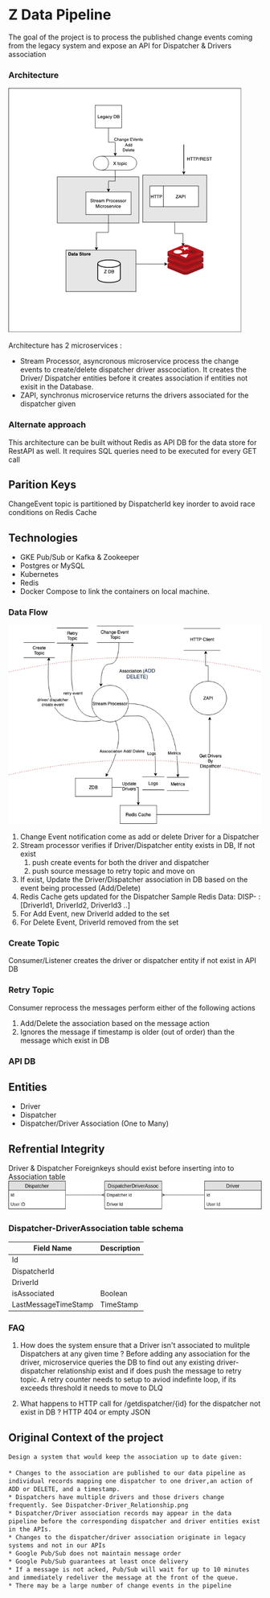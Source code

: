 Z Data Pipeline
=========================
The goal of the project is to process the published change events coming from the legacy system and expose an API for Dispatcher & Drivers association

### Architecture
![kafka microservice](zpipeline_architecture.png "kafka microservice")

Architecture has 2 microservices :
- Stream Processor, asyncronous microservice process the change events to create/delete dispatcher driver asscociation. It creates the Driver/ Dispatcher entities before it creates association 
  if entities not exisit in the Database.
-  ZAPI, synchronus microservice returns the drivers associated for the dispatcher given

### Alternate approach
 This architecture can be built without Redis as API DB for the data store for RestAPI as well. It requires SQL queries need to be executed for every GET call 
  
Parition Keys
--------------
ChangeEvent topic is partitioned by DispatcherId key inorder to avoid race conditions on Redis Cache

Technologies
------------
- GKE Pub/Sub or Kafka & Zookeeper
- Postgres or MySQL
- Kubernetes
- Redis
- Docker Compose to link the containers on local machine.

### Data Flow
![DataFlow](zpipeline_dataflow.png)

1. Change Event notification come as add or delete Driver for a Dispatcher
2. Stream processor verifies if Driver/Dispatcher entity exists in DB, 
   If not exist
   1. push create events for both the driver and dispatcher
   2. push source message to retry topic and move on
3. If exist, Update the Driver/Dispatcher association in DB based on the event being processed (Add/Delete)
4. Redis Cache gets updated for the Dispatcher
   Sample Redis Data:
    DISP-<DispathcherId> : [DriverId1, DriverId2, DriverId3 ..]
5. For Add Event, new DriverId added to the set
6. For Delete Event, DriverId removed from the set

### Create Topic
Consumer/Listener creates the driver or dispatcher entity if not exist in API DB

### Retry Topic
Consumer reprocess the messages perform either of the following actions
1. Add/Delete the association based on the message action
2. Ignores the message if timestamp is older (out of order) than the message which exist in DB

### API DB
Entities
--------
 - Driver
 - Dispatcher
 - Dispatcher/Driver Association (One to Many)

Refrential Integrity
--------------------
 Driver & Dispatcher Foreignkeys should exist before inserting into to Association table
 ![Relationship](Dispatcher-Driver_Relationship.png)

### Dispatcher-DriverAssociation table schema
| Field Name           | Description  |
| -------------------- | -----------------------------------|
| Id                   |                                    |
| DispatcherId         |                                    |
| DriverId             |                                    |
| isAssociated         | Boolean                            |
| LastMessageTimeStamp | TimeStamp                          |

### FAQ

1. How does the system ensure that a Driver isn't associated to mulitple Dispatchers at any given time ?
Before adding any association for the driver, microservice queries the DB to find out any existing driver-dispatcher relationship exist and if does push the message to retry topic. A retry counter needs to setup to aviod indefinte loop, if its exceeds threshold it needs to move to DLQ

2. What happens to HTTP call for /getdispatcher/{id} for the dispatcher not exist in DB ?
HTTP 404 or empty JSON   


## Original Context of the project
```
Design a system that would keep the association up to date given:
 
* Changes to the association are published to our data pipeline as individual records mapping one dispatcher to one driver,an action of ADD or DELETE, and a timestamp.
* Dispatchers have multiple drivers and those drivers change frequently. See Dispatcher-Driver_Relationship.png
* Dispatcher/Driver association records may appear in the data pipeline before the corresponding dispatcher and driver entities exist in the APIs.
* Changes to the dispatcher/driver association originate in legacy systems and not in our APIs
* Google Pub/Sub does not maintain message order
* Google Pub/Sub guarantees at least once delivery
* If a message is not acked, Pub/Sub will wait for up to 10 minutes and immediately redeliver the message at the front of the queue.
* There may be a large number of change events in the pipeline
```
